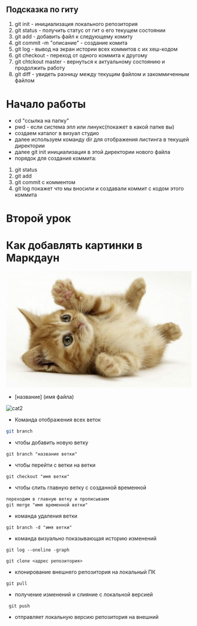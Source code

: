 ## Подсказка по гиту
1. git init - инициализация локального репозитория
2. git status - получить статус от гит о его текущем состоянии
3. git add - добавить файл к следующему комиту
4. git commit -m "описание" - создание комита
5. git log - вывод на экран истории всех коммитов с их хеш-кодом
6. git checkout - переход от одного коммита к другому
7. git chtckout master - вернуться к актуальному состоянию и продолжить работу
8. git diff - увидеть разницу между текущим файлом и закоммиченным файлом

# Начало работы
* cd "ссылка на папку"
* pwd - если система эпл или линукс(покажет в  какой папке вы)
* создаем каталог в визуал студио 
* далее используем команду dir для отображения листинга в текущей директории
* далее git init инициализация в этой директории нового файла
* порядок для  создания коммита:
1. git status 
2. git add
3. git commit с комментом
4. git log покажет что мы вносили и создавали коммит с кодом этого коммита

# Второй урок 

# Как добавлять картинки в Маркдаун
![кошка](cat.jpg)

* [название] (имя файла)

![cat2](cat2.jpg)

* Команда отображения всех веток 
```sh
git branch
```

* чтобы добавить новую ветку 
```
git branch "название ветки"
```

* чтобы перейти с ветки на ветки
```
git checkout "имя ветки"
```
* чтобы слить главную ветку с созданной временной
```
переходим в главную ветку и прописываем 
git merge "имя временной ветки"
```

* команда удаления ветки
```
git branch -d "имя ветки"
```
* команда визуально показывающая историю изменений 
```
git log --oneline -graph
```

```
git clone <адрес репозитория>
```
* клонирование внешнего репозитория на локальный ПК

```
git pull
```
* получение изменений и слияние с локальной версией
```
 git push
 ```
 * отправляет локальную версию репозитория на внешний